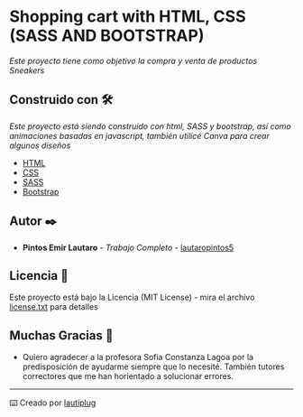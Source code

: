 # Shopping cart with HTML, CSS (SASS AND BOOTSTRAP)

_Este proyecto tiene como objetivo la compra y venta de productos Sneakers_

## Construido con 🛠️

_Este proyecto está siendo construido con html, SASS y bootstrap, así como animaciones basadas en javascript, también utilicé Canva para crear algunos diseños_

* [HTML](https://html.com/)
* [CSS](https://getbootstrap.com/)
* [SASS](https://sass-lang.com/)
* [Bootstrap](https://www.w3schools.com/css/)


## Autor ✒️

* **Pintos Emir Lautaro** - *Trabajo Completo* - [lautaropintos5](https://github.com/lautaropintos5)

## Licencia 📄

Este proyecto está bajo la Licencia (MIT License) - mira el archivo [license.txt](license.txt) para detalles

## Muchas Gracias 🎁

* Quiero agradecer a la profesora Sofia Constanza Lagoa por la predisposición de ayudarme siempre que lo necesité. También tutores correctores que me han horientado a solucionar errores.


---
⌨️ Creado por [lautiplug](https://github.com/lautiplug)
